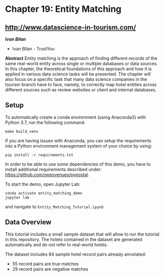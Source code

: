 # Chapter 19: Entity Matching
## http://www.datascience-in-tourism.com/

***Ivan Bilan***
* Ivan Bilan - TrustYou

**Abstract**
Entity matching is the approach of finding different records of the same real-world entity across single or multiple databases or data sources. In this chapter, the theoretical foundations of this approach and how it is applied in various data science tasks will be presented. The chapter will also focus on a specific task that many data science companies in the tourism branch have to face, namely, to correctly map hotel entities across different sources such as review websites or client and internal databases. 

## Setup
To automatically create a conda environment (using Anaconda3) with Python 3.7, run the following command:
```
make build_venv
```

If you are having issues with Anaconda, you can setup the requirements into a Python environment management system of your choice by using:
```
pip install -r requirements.txt
```

In order to be able to use some dependencies of this demo, you have to install additional requirements described under: 
https://github.com/openvenues/pypostal. 

To start the demo, open Jupyter Lab:
```
conda activate entity_matching_demo
jupyter lab
```
and navigate to `Entity_Matching_Tutorial.ipynb`

## Data Overview
This tutorial includes a small sample dataset that will allow to run the tutorial in this repository. The hotels contained 
in the dataset are generated automatically and do not refer to real-world hotels.

The dataset includes 84 sample hotel record pairs already annotated:
* 55 record pairs are true matches
* 29 record pairs are negative matches
